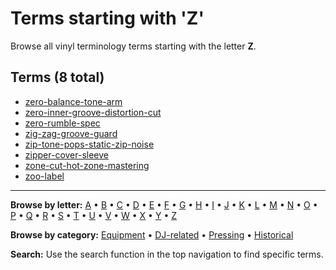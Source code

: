# Terms starting with 'Z'

Browse all vinyl terminology terms starting with the letter **Z**.

## Terms (8 total)

- [zero-balance-tone-arm](../terms/z/zero-balance-tone-arm.md)
- [zero-inner-groove-distortion-cut](../terms/z/zero-inner-groove-distortion-cut.md)
- [zero-rumble-spec](../terms/z/zero-rumble-spec.md)
- [zig-zag-groove-guard](../terms/z/zig-zag-groove-guard.md)
- [zip-tone-pops-static-zip-noise](../terms/z/zip-tone-pops-static-zip-noise.md)
- [zipper-cover-sleeve](../terms/z/zipper-cover-sleeve.md)
- [zone-cut-hot-zone-mastering](../terms/z/zone-cut-hot-zone-mastering.md)
- [zoo-label](../terms/z/zoo-label.md)


---

**Browse by letter:** [A](a.md) • [B](b.md) • [C](c.md) • [D](d.md) • [E](e.md) • [F](f.md) • [G](g.md) • [H](h.md) • [I](i.md) • [J](j.md) • [K](k.md) • [L](l.md) • [M](m.md) • [N](n.md) • [O](o.md) • [P](p.md) • [Q](q.md) • [R](r.md) • [S](s.md) • [T](t.md) • [U](u.md) • [V](v.md) • [W](w.md) • [X](x.md) • [Y](y.md) • [Z](z.md)

**Browse by category:** [Equipment](../tags/equipment.md) • [DJ-related](../tags/dj-related.md) • [Pressing](../tags/pressing.md) • [Historical](../tags/historical.md)

**Search:** Use the search function in the top navigation to find specific terms.
